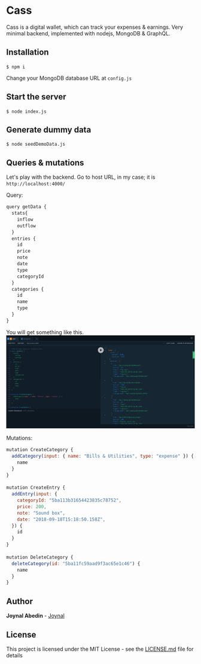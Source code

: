 # Cass

Cass is a digital wallet, which can track your expenses & earnings. Very minimal backend, implemented with nodejs, MongoDB & GraphQL.

## Installation

```
$ npm i
```
Change your MongoDB database URL at `config.js`

## Start the server
```
$ node index.js
```

## Generate dummy data
```
$ node seedDemoData.js
```

## Queries & mutations
Let's play with the backend. Go to host URL, in my case; it is `http://localhost:4000/`

Query:
```javascript
query getData {
  stats{
    inflow
    outflow
  }
  entries {
    id
    price
    note
    date
    type
    categoryId
  }
  categories {
    id
    name
    type
  }
}
```
You will get something like this.
![GraphQL query](images/query.png)

Mutations:
```javascript
mutation CreateCategory {
  addCategory(input: { name: "Bills & Utilities", type: "expense" }) {
    name
  }
}

mutation CreateEntry {
  addEntry(input: {
    categoryId: "5ba113b31654423835c78752",
    price: 200,
    note: "Sound box",
    date: "2018-09-18T15:18:50.158Z",
  }) {
    id
  }
}

mutation DeleteCategory {
  deleteCategory(id: "5ba11fc59aad9f3ac65e1c46") {
    name
  }
}
```

## Author

**Joynal Abedin** - [Joynal](https://twitter.com/joynaluu)

## License

This project is licensed under the MIT License - see the [LICENSE.md](./license.md) file for details